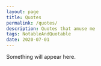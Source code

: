 ```yaml
---
layout: page
title: Quotes
permalink: /quotes/
description: Quotes that amuse me
tags: NotableAndQuotable
date: 2020-07-01
---
```


<div class="post">
  Something will appear here.
</div>

